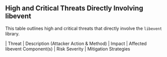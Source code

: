 
## High and Critical Threats Directly Involving libevent

This table outlines high and critical threats that directly involve the `libevent` library.

| Threat                                  | Description (Attacker Action & Method)                                                                                                                                                                                                                                                           | Impact                                                                                                                               | Affected libevent Component(s)                                                                                                                               | Risk Severity | Mitigation Strategies
